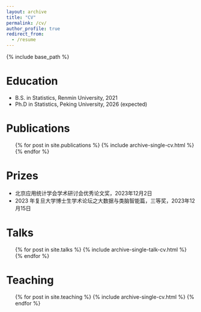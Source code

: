```yaml
---
layout: archive
title: "CV"
permalink: /cv/
author_profile: true
redirect_from:
  - /resume
---
```


{% include base_path %}

Education
======
* B.S. in Statistics, Renmin University, 2021
* Ph.D in Statistics, Peking University, 2026 (expected)

  

Publications
======
  <ul>{% for post in site.publications %}
    {% include archive-single-cv.html %}
  {% endfor %}</ul>

Prizes
======
- 北京应用统计学会学术研讨会优秀论文奖，2023年12月2日
- 2023 年复旦大学博士生学术论坛之大数据与类脑智能篇，三等奖，2023年12月15日

  
Talks
======
  <ul>{% for post in site.talks %}
    {% include archive-single-talk-cv.html %}
  {% endfor %}</ul>
  
Teaching
======
  <ul>{% for post in site.teaching %}
    {% include archive-single-cv.html %}
  {% endfor %}</ul>
  
